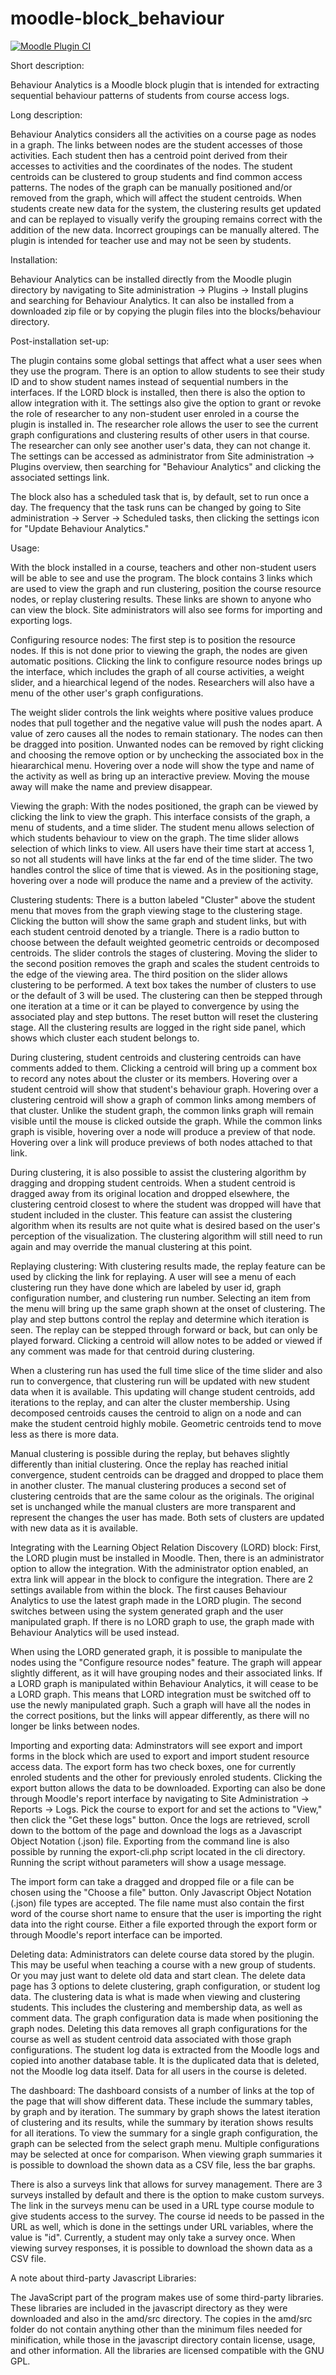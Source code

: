 moodle-block_behaviour
======================

[![Moodle Plugin CI](https://github.com/VIP-Research-Group/moodle-block_behaviour/workflows/Moodle%20Plugin%20CI/badge.svg?branch=master)](https://github.com/VIP-Research-Group/moodle-block_behaviour/actions?query=workflow%3A%22Moodle+Plugin+CI%22+branch%3Amaster)

Short description:

Behaviour Analytics is a Moodle block plugin that is intended for extracting
sequential behaviour patterns of students from course access logs.


Long description:

Behaviour Analytics considers all the activities on a course page as nodes in a
graph. The links between nodes are the student accesses of those activities.
Each student then has a centroid point derived from their accesses to activities
and the coordinates of the nodes. The student centroids can be clustered to
group students and find common access patterns. The nodes of the graph can be
manually positioned and/or removed from the graph, which will affect the student
centroids. When students create new data for the system, the clustering results
get updated and can be replayed to visually verify the grouping remains correct
with the addition of the new data. Incorrect groupings can be manually altered.
The plugin is intended for teacher use and may not be seen by students.


Installation:

Behaviour Analytics can be installed directly from the Moodle plugin directory
by navigating to Site administration -> Plugins -> Install plugins and searching
for Behaviour Analytics. It can also be installed from a downloaded zip file or
by copying the plugin files into the blocks/behaviour directory.


Post-installation set-up:

The plugin contains some global settings that affect what a user sees when they
use the program. There is an option to allow students to see their study ID and
to show student names instead of sequential numbers in the interfaces. If the
LORD block is installed, then there is also the option to allow integration with
it. The settings also give the option to grant or revoke the role of
researcher to any non-student user enroled in a course the plugin is installed
in. The researcher role allows the user to see the current graph configurations
and clustering results of other users in that course. The researcher can only
see another user's data, they can not change it. The settings can be accessed
as administrator from Site administration -> Plugins overview, then searching
for "Behaviour Analytics" and clicking the associated settings link.

The block also has a scheduled task that is, by default, set to run once a day.
The frequency that the task runs can be changed by going to
Site administration -> Server -> Scheduled tasks, then clicking the settings
icon for "Update Behaviour Analytics."


Usage:

With the block installed in a course, teachers and other non-student users will
be able to see and use the program. The block contains 3 links which are used to
view the graph and run clustering, position the course resource nodes, or replay
clustering results. These links are shown to anyone who can view the block. Site
administrators will also see forms for importing and exporting logs.

Configuring resource nodes:
The first step is to position the resource nodes. If this is not done prior to
viewing the graph, the nodes are given automatic positions. Clicking the link
to configure resource nodes brings up the interface, which includes the graph
of all course activities, a weight slider, and a hiearchical legend of the
nodes. Researchers will also have a menu of the other user's graph
configurations.

The weight slider controls the link weights where positive values produce nodes
that pull together and the negative value will push the nodes apart. A value of
zero causes all the nodes to remain stationary. The nodes can then be dragged
into position. Unwanted nodes can be removed by right clicking and choosing the
remove option or by unchecking the associated box in the hieararchical menu.
Hovering over a node will show the type and name of the activity as well as
bring up an interactive preview. Moving the mouse away will make the name and
preview disappear.

Viewing the graph:
With the nodes positioned, the graph can be viewed by clicking the link to view
the graph. This interface consists of the graph, a menu of students, and a time
slider. The student menu allows selection of which students behaviour to view on
the graph. The time slider allows selection of which links to view. All users
have their time start at access 1, so not all students will have links at the
far end of the time slider. The two handles control the slice of time that is
viewed. As in the positioning stage, hovering over a node will produce the name
and a preview of the activity.

Clustering students:
There is a button labeled "Cluster" above the student menu that moves from the
graph viewing stage to the clustering stage. Clicking the button will show the
same graph and student links, but with each student centroid denoted by a
triangle. There is a radio button to choose between the default weighted
geometric centroids or decomposed centroids. The slider controls the
stages of clustering. Moving the slider to the second position removes the
graph and scales the student centroids to the edge of the viewing area. The
third position on the slider allows clustering to be performed. A text box takes
the number of clusters to use or the default of 3 will be used. The clustering
can then be stepped through one iteration at a time or it can be played to
convergence by using the associated play and step buttons. The reset button will
reset the clustering stage. All the clustering results are logged in the right
side panel, which shows which cluster each student belongs to.

During clustering, student centroids and clustering centroids can have comments
added to them. Clicking a centroid will bring up a comment box to record any
notes about the cluster or its members. Hovering over a student centroid will
show that student's behaviour graph. Hovering over a clustering centroid will
show a graph of common links among members of that cluster. Unlike the student
graph, the common links graph will remain visible until the mouse is clicked
outside the graph. While the common links graph is visible, hovering over a node
will produce a preview of that node. Hovering over a link will produce previews
of both nodes attached to that link.

During clustering, it is also possible to assist the clustering algorithm by
dragging and dropping student centroids. When a student centroid is dragged away
from its original location and dropped elsewhere, the clustering centroid
closest to where the student was dropped will have that student included in the
cluster. This feature can assist the clustering algorithm when its results are
not quite what is desired based on the user's perception of the visualization.
The clustering algorithm will still need to run again and may override the
manual clustering at this point.

Replaying clustering:
With clustering results made, the replay feature can be used by clicking the
link for replaying. A user will see a menu of each clustering run they have done
which are labeled by user id, graph configuration number, and clustering run
number. Selecting an item from the menu will bring up the same graph shown at
the onset of clustering. The play and step buttons control the replay and
determine which iteration is seen. The replay can be stepped through forward or
back, but can only be played forward. Clicking a centroid will allow notes to
be added or viewed if any comment was made for that centroid during clustering.

When a clustering run has used the full time slice of the time slider and also
run to convergence, that clustering run will be updated with new student data
when it is available. This updating will change student centroids, add
iterations to the replay, and can alter the cluster membership. Using decomposed
centroids causes the centroid to align on a node and can make the student
centroid highly mobile. Geometric centroids tend to move less as there is more
data.

Manual clustering is possible during the replay, but behaves slightly
differently than initial clustering. Once the replay has reached initial
convergence, student centroids can be dragged and dropped to place them in
another cluster. The manual clustering produces a second set of clustering
centroids that are the same colour as the originals. The original set is
unchanged while the manual clusters are more transparent and represent the
changes the user has made. Both sets of clusters are updated with new data as
it is available.

Integrating with the Learning Object Relation Discovery (LORD) block:
First, the LORD plugin must be installed in Moodle. Then, there is an
administrator option to allow the integration. With the administrator option
enabled, an extra link will appear in the block to configure the integration.
There are 2 settings available from within the block. The first causes Behaviour
Analytics to use the latest graph made in the LORD plugin. The second switches
between using the system generated graph and the user manipulated graph. If
there is no LORD graph to use, the graph made with Behaviour Analytics will
be used instead.

When using the LORD generated graph, it is possible to manipulate the nodes
using the "Configure resource nodes" feature. The graph will appear slightly
different, as it will have grouping nodes and their associated links. If a LORD
graph is manipulated within Behaviour Analytics, it will cease to be a LORD
graph. This means that LORD integration must be switched off to use the newly
manipulated graph. Such a graph will have all the nodes in the correct positions,
but the links will appear differently, as there will no longer be links between
nodes.

Importing and exporting data:
Adminstrators will see export and import forms in the block which are used to
export and import student resource access data. The export form has two check
boxes, one for currently enroled students and the other for previously enroled
students. Clicking the export button allows the data to be downloaded. Exporting
can also be done through Moodle's report interface by navigating to Site
Administration -> Reports -> Logs. Pick the course to export for and set the
actions to "View," then click the "Get these logs" button. Once the logs are
retrieved, scroll down to the bottom of the page and download the logs as a
Javascript Object Notation (.json) file. Exporting from the command line is also
possible by running the export-cli.php script located in the cli directory.
Running the script without parameters will show a usage message.

The import form can take a dragged and dropped file or a file can be chosen
using the "Choose a file" button. Only Javascript Object Notation (.json) file
types are accepted. The file name must also contain the first word of the course
short name to ensure that the user is importing the right data into the right
course. Either a file exported through the export form or through Moodle's report
interface can be imported.

Deleting data:
Administrators can delete course data stored by the plugin. This may be useful
when teaching a course with a new group of students. Or you may just want to
delete old data and start clean. The delete data page has 3 options to delete
clustering, graph configuration, or student log data. The clustering data is what
is made when viewing and clustering students. This includes the clustering and
membership data, as well as comment data. The graph configuration data is made
when positioning the graph nodes. Deleting this data removes all graph
configurations for the course as well as student centroid data associated with
those graph configurations. The student log data is extracted from the Moodle
logs and copied into another database table. It is the duplicated data that is
deleted, not the Moodle log data itself. Data for all users in the course is
deleted.

The dashboard:
The dashboard consists of a number of links at the top of the page that will show
different data. These include the summary tables, by graph and by iteration. The
summary by graph shows the latest iteration of clustering and its results, while
the summary by iteration shows results for all iterations. To view the summary
for a single graph configuration, the graph can be selected from the select graph
menu. Multiple configurations may be selected at once for comparison. When
viewing graph summaries it is possible to download the shown data as a CSV file,
less the bar graphs.

There is also a surveys link that allows for survey management. There are 3
surveys installed by default and there is the option to make custom surveys. The
link in the surveys menu can be used in a URL type course module to give students
access to the survey. The course id needs to be passed in the URL as well, which
is done in the settings under URL variables, where the value is "id". Currently,
a student may only take a survey once. When viewing survey responses, it is
possible to download the shown data as a CSV file.


A note about third-party Javascript Libraries:

The JavaScript part of the program makes use of some third-party libraries.
These libraries are included in the javascript directory as they were downloaded
and also in the amd/src directory. The copies in the amd/src folder do not
contain anything other than the minimum files needed for minification, while
those in the javascript directory contain license, usage, and other information.
All the libraries are licensed compatible with the GNU GPL.
